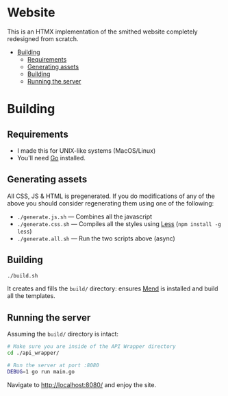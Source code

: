 # Website

This is an HTMX implementation of the smithed website completely redesigned from scratch.

<!-- vim-markdown-toc GFM -->

* [Building](#building)
    * [Requirements](#requirements)
    * [Generating assets](#generating-assets)
    * [Building](#building-1)
    * [Running the server](#running-the-server)

<!-- vim-markdown-toc -->

# Building

## Requirements

- I made this for UNIX-like systems (MacOS/Linux)
- You'll need [Go](https://go.dev/) installed.

## Generating assets

All CSS, JS & HTML is pregenerated. If you do modifications of any of the above you should consider regenerating them using one of the following:

- `./generate.js.sh` — Combines all the javascript
- `./generate.css.sh` — Compiles all the styles using [Less](https://lesscss.org/) (`npm install -g less`)
- `./generate.all.sh` — Run the two scripts above (async)

## Building

```bash
./build.sh
```

It creates and fills the `build/` directory: ensures [Mend](https://github.com/bbfh-dev/mend) is installed and build all the templates.

## Running the server

Assuming the `build/` directory is intact:

```bash
# Make sure you are inside of the API Wrapper directory
cd ./api_wrapper/

# Run the server at port :8080
DEBUG=1 go run main.go
```

Navigate to [http://localhost:8080/](http://localhost:8080/) and enjoy the site.
